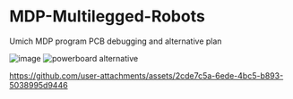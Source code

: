 # MDP-Multilegged-Robots
Umich MDP program
PCB debugging and alternative plan


![image](https://github.com/user-attachments/assets/f0e361e7-0d5e-4fdb-8674-45427626b6a2)
![powerboard alternative](https://github.com/user-attachments/assets/51321def-6c27-4f99-aaf5-d07a998afcba)

https://github.com/user-attachments/assets/2cde7c5a-6ede-4bc5-b893-5038995d9446

